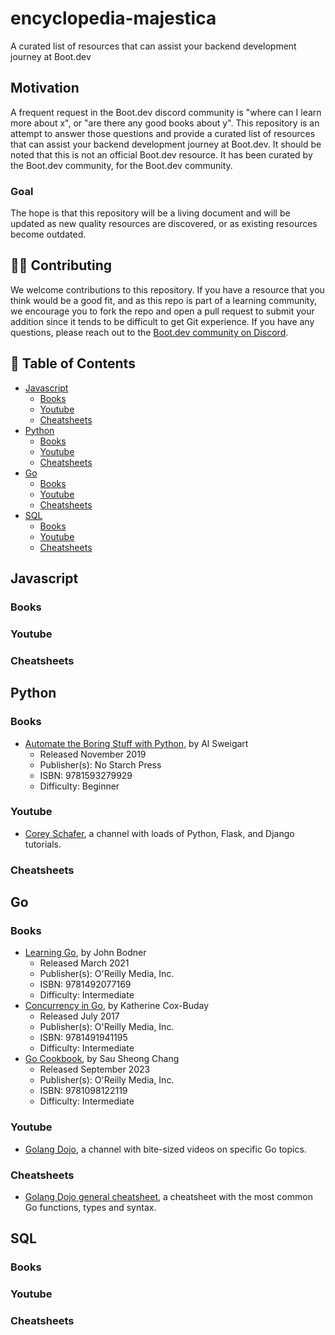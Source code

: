 # encyclopedia-majestica
A curated list of resources that can assist your backend development journey at Boot.dev

## Motivation

A frequent request in the Boot.dev discord community is "where can I learn more about x", or "are there any good books about y".
This repository is an attempt to answer those questions and provide a curated list of resources that can assist your backend development journey at Boot.dev.
It should be noted that this is not an official Boot.dev resource. It has been curated by the Boot.dev community, for the Boot.dev community.

### Goal
The hope is that this repository will be a living document and will be updated as new quality resources are discovered, or as existing resources become outdated.

## 🤘🏻 Contributing

We welcome contributions to this repository. If you have a resource that you think would be a good fit, and as this repo is part of a learning community, we encourage you to fork the repo and open a pull request to submit your addition since it tends to be difficult to get Git experience. If you have any questions, please reach out to the [Boot.dev community on Discord](https://discord.gg/EEkFwbv).


## :book: Table of Contents

- [Javascript](#javascript)
  - [Books](#books)
  - [Youtube](#youtube)
  - [Cheatsheets](#cheatsheets)
- [Python](#python)
  - [Books](#books-1)
  - [Youtube](#youtube-1)
  - [Cheatsheets](#cheatsheets-1)
- [Go](#go)
  - [Books](#books-2)
  - [Youtube](#youtube-2)
  - [Cheatsheets](#cheatsheets-2)
- [SQL](#sql)
    - [Books](#books-3)
    - [Youtube](#youtube-3)
    - [Cheatsheets](#cheatsheets-3)

## Javascript
### Books
### Youtube
### Cheatsheets
## Python
### Books
- [Automate the Boring Stuff with Python](https://nostarch.com/automatestuff2), by Al Sweigart
  - Released November 2019
  - Publisher(s): No Starch Press
  - ISBN: 9781593279929
  - Difficulty: Beginner
### Youtube
- [Corey Schafer](https://www.youtube.com/c/Coreyms), a channel with loads of Python, Flask, and Django tutorials.
### Cheatsheets
## Go
### Books
- [Learning Go](https://www.oreilly.com/library/view/learning-go/9781492077206/), by John Bodner
  - Released March 2021
  - Publisher(s): O'Reilly Media, Inc.
  - ISBN: 9781492077169
  - Difficulty: Intermediate
- [Concurrency in Go](https://learning.oreilly.com/library/view/concurrency-in-go/9781491941294/), by Katherine Cox-Buday
  - Released July 2017
  - Publisher(s): O'Reilly Media, Inc.
  - ISBN: 9781491941195
  - Difficulty: Intermediate
- [Go Cookbook](https://www.oreilly.com/library/view/go-cookbook/9781098122102/), by Sau Sheong Chang
  - Released September 2023
  - Publisher(s): O'Reilly Media, Inc.
  - ISBN: 9781098122119
  - Difficulty: Intermediate
### Youtube
- [Golang Dojo](https://www.youtube.com/c/GolangDojo), a channel with bite-sized videos on specific Go topics.
### Cheatsheets
- [Golang Dojo general cheatsheet](https://github.com/thegolangdojo/cheatsheet/blob/main/cheatsheet.pdf), a cheatsheet with the most common Go functions, types and syntax.
## SQL
### Books
### Youtube
### Cheatsheets
